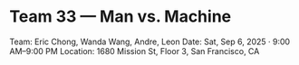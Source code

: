 # Team 33 — Man vs. Machine

Team: Eric Chong, Wanda Wang, Andre, Leon
Date: Sat, Sep 6, 2025 · 9:00 AM–9:00 PM
Location: 1680 Mission St, Floor 3, San Francisco, CA
